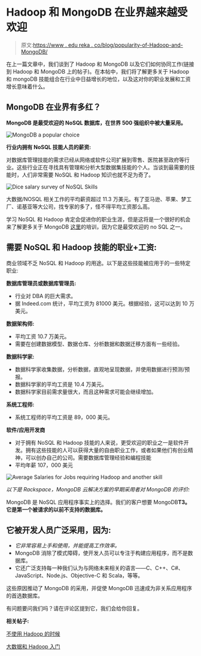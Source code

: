 # Hadoop 和 MongoDB 在业界越来越受欢迎

> 原文:[https://www . edu reka . co/blog/popularity-of-Hadoop-and-MongoDB/](https://www.edureka.co/blog/popularity-of-hadoop-and-mongodb/)

在上一篇文章中，我们谈到了 Hadoop 和 MongoDB 以及它们如何协同工作(链接到 Hadoop 和 MongoDB 上的帖子)。在本帖中，我们将了解更多关于 Hadoop 和 mongoDB 技能组合在行业中日益增长的地位，以及这对你的职业发展和工资增长意味着什么。

## **MongoDB 在业界有多红？**

**MongoDB 是最受欢迎的 NoSQL 数据库，在世界 500 强组织中被大量采用。**

![MongoDB a popular choice](../Images/645ccc431692a6b02cc83f19e8832b63.png "MongoDB a popular choice")

**行业内拥有 NoSQL 技能人员的薪资:**

对数据库管理技能的需求已经从网络或软件公司扩展到零售、医院甚至政府等行业。这些行业正在寻找具有管理和分析大型数据集技能的个人。当谈到最需要的技能时，人们非常需要 NoSQL 和 Hadoop 知识也就不足为奇了。

![Dice salary survey of NoSQL Skills](../Images/5e3f7a5ba037833e089b135692fdb8d4.png "Dice salary survey of NoSQL Skills")

大数据/NOSQL 相关工作的平均薪资超过 11.3 万美元。有了亚马逊、苹果、梦工厂、诺基亚等大公司，找专家的多了，怪不得平均工资那么高。

学习 NoSQL 和 Hadoop 肯定会促进你的职业生涯，但是这将是一个很好的机会来了解更多关于 MongoDB [这里](https://www.edureka.co/mongodb)的培训，因为它是最受欢迎的 no SQL 之一。

## **需要 NoSQL 和 Hadoop 技能的职业+工资:**

商业领域不乏 NoSQL 和 Hadoop 的用途。以下是这些技能被应用于的一些特定职业:

**数据库管理员或数据库管理员:**

*   行业对 DBA 的巨大需求。
*   据 Indeed.com 统计，平均工资为 81000 美元。根据经验，这可以达到 10 万美元。

**数据架构师:**

*   平均工资 10.7 万美元。
*   需要在创建数据模型、数据仓库、分析数据和数据迁移方面有一些经验。

**数据科学家:**

*   数据科学家收集数据，分析数据，直观地呈现数据，并使用数据进行预测/预报。
*   数据科学家的平均工资是 10.4 万美元。
*   数据科学家目前需求量很大，而且这种需求可能会继续增加。

**系统工程师:**

*   系统工程师的平均工资是 89，000 美元。

**软件/应用开发商**

*   对于拥有 NoSQL 和 Hadoop 技能的人来说，更受欢迎的职业之一是软件开发。拥有这些技能的人可以获得大量的自由职业工作，或者如果他们有创业精神，可以创办自己的公司。需要数据库管理经验和编程技能
*   平均年薪 107，000 美元

![Average Salaries for Jobs requiring Hadoop and another skill](../Images/f11e197252677bc768231825c84790cc.png "Average Salaries for Jobs requiring Hadoop and another skill")

*以下是 Rackspace，MongoDB 云解决方案的早期采用者对 MongoDB 的评价:*

MongoDB 是 NoSQL 应用程序事实上的选择。我们的客户想要 MongoDB**T3。它是第一个被请求的以前不支持的数据库。**

## 它被开发人员广泛采用，因为:

*   *它非常容易上手和使用，并能提高工作效率。*
*   MongoDB 消除了模式障碍，使开发人员可以专注于构建应用程序，而不是数据库。
*   它还广泛支持每一种我们认为与网络未来相关的语言——C、C++、C#、JavaScript、Node.js、Objective-C 和 Scala，等等。

这些原因推动了 MongoDB 的采用，并促使 MongoDB 迅速成为非关系应用程序的首选数据库。

有问题要问我们吗？请在评论区提到它，我们会给你回复。

**相关帖子:**

[不使用 Hadoop 的时候](https://www.edureka.co/blog/videos/5-scenarios-when-to-use-when-not-to-use-hadoop/ "When not to use Hadoop")

[大数据和 Hadoop 入门](https://www.edureka.co/big-data-and-hadoop "When not to use Hadoop")
